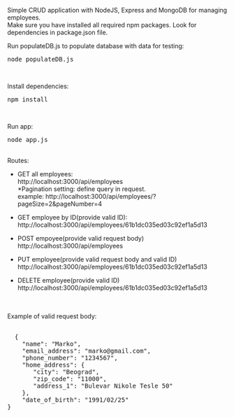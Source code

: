 Simple CRUD application with NodeJS, Express and MongoDB for managing employees.</br>
Make sure you have installed all required npm packages. Look for dependencies in package.json file.

Run populateDB.js to populate database with data for testing:
<pre>node populateDB.js </pre></br>
 
Install dependencies:
<pre>npm install</pre></br>

Run app: 
<pre>node app.js</pre>

</br>
Routes: </br>
 
- GET all employees:</br>
 http://localhost:3000/api/employees </br>
*Pagination setting: define query in request. </br>
example: http://localhost:3000/api/employees/?pageSize=2&pageNumber=4 </br>
- GET employee by ID(provide valid ID):</br>
 http://localhost:3000/api/employees/61b1dc035ed03c92ef1a5d13</br>
 
 - POST empoyee(provide valid request body) </br>
   http://localhost:3000/api/employees </br>
   
 - PUT employee(provide valid request body and valid ID) </br>
   http://localhost:3000/api/employees/61b1dc035ed03c92ef1a5d13 </br>
   
 - DELETE employee(provide valid ID)</br>
  http://localhost:3000/api/employees/61b1dc035ed03c92ef1a5d13
  
  </br></br>
  Example of valid request body: </br>
  </br>
  <pre>
  {
    "name": "Marko",
    "email_address": "marko@gmail.com",
    "phone_number": "1234567",
    "home_address": {
       "city": "Beograd",
       "zip_code": "11000",
       "address_1": "Bulevar Nikole Tesle 50"
    },
    "date_of_birth": "1991/02/25"
}
</pre>
